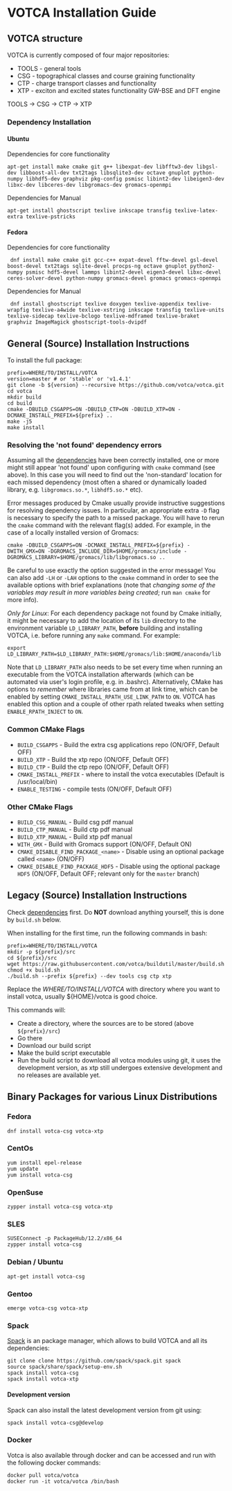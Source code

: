 # VOTCA Installation Guide

## VOTCA structure

VOTCA is currently composed of four major repositories:

- TOOLS - general tools
- CSG - topographical classes and course graining functionality
- CTP - charge transport classes and functionality
- XTP - exciton and excited states functionality GW-BSE and DFT engine

TOOLS -> CSG -> CTP -> XTP

### Dependency Installation

#### Ubuntu

Dependencies for core functionality

    apt-get install make cmake git g++ libexpat-dev libfftw3-dev libgsl-dev libboost-all-dev txt2tags libsqlite3-dev octave gnuplot python-numpy libhdf5-dev graphviz pkg-config psmisc libint2-dev libeigen3-dev libxc-dev libceres-dev libgromacs-dev gromacs-openmpi

Dependencies for Manual

    apt-get install ghostscript texlive inkscape transfig texlive-latex-extra texlive-pstricks

#### Fedora

Dependencies for core functionality

     dnf install make cmake git gcc-c++ expat-devel fftw-devel gsl-devel boost-devel txt2tags sqlite-devel procps-ng octave gnuplot python2-numpy psmisc hdf5-devel lammps libint2-devel eigen3-devel libxc-devel ceres-solver-devel python-numpy gromacs-devel gromacs gromacs-openmpi

Dependencies for Manual

     dnf install ghostscript texlive doxygen texlive-appendix texlive-wrapfig texlive-a4wide texlive-xstring inkscape transfig texlive-units texlive-sidecap texlive-bclogo texlive-mdframed texlive-braket graphviz ImageMagick ghostscript-tools-dvipdf

## General (Source) Installation Instructions

To install the full package:

    prefix=WHERE/TO/INSTALL/VOTCA
    version=master # or 'stable' or 'v1.4.1'
    git clone -b ${version} --recursive https://github.com/votca/votca.git
    cd votca
    mkdir build
    cd build
    cmake -DBUILD_CSGAPPS=ON -DBUILD_CTP=ON -DBUILD_XTP=ON -DCMAKE_INSTALL_PREFIX=${prefix} ..
    make -j5
    make install

### Resolving the 'not found' dependency errors

Assuming all the [dependencies](#dependency-installation) have been correctly
installed, one or more might still appear 'not found' upon configuring with
`cmake` command (see above). In this case you will need to find out the
'non-standard' location for each missed dependency (most often a shared or
dynamically loaded library, e.g. `libgromacs.so.*`, `libhdf5.so.*` etc).

Error messages produced by Cmake usually provide instructive suggestions for
resolving dependency issues. In particular, an appropriate extra `-D` flag is
necessary to specify the path to a missed package. You will have to rerun the
`cmake` command with the relevant flag(s) added. For example, in the case of a
locally installed version of Gromacs:

    cmake -DBUILD_CSGAPPS=ON -DCMAKE_INSTALL_PREFIX=${prefix} -DWITH_GMX=ON -DGROMACS_INCLUDE_DIR=$HOME/gromacs/include -DGROMACS_LIBRARY=$HOME/gromacs/lib/libgromacs.so ..

Be careful to use exactly the option suggested in the error message! You can
also add `-LH` or `-LAH` options to the `cmake` command in order to see the
available options with brief explanations (note that _changing some of the
variables may result in more variables being created_; run `man cmake` for more
info).

_Only for Linux_: For each dependency package not found by Cmake initially, it
might be necessary to add the location of its `lib` directory to the environment
variable `LD_LIBRARY_PATH`, **before** building and installing VOTCA, i.e.
before running any `make` command. For example:

    export LD_LIBRARY_PATH=$LD_LIBRARY_PATH:$HOME/gromacs/lib:$HOME/anaconda/lib

Note that `LD_LIBRARY_PATH` also needs to be set every time when running an
executable from the VOTCA installation afterwards (which can be automated via
user's login profile, e.g. in .bashrc). Alternatively, CMake has options to
_remember_ where libraries came from at link time, which can be enabled by
setting `CMAKE_INSTALL_RPATH_USE_LINK_PATH` to `ON`. VOTCA has enabled this
option and a couple of other rpath related tweaks when setting
`ENABLE_RPATH_INJECT` to `ON`.

### Common CMake Flags

- `BUILD_CSGAPPS` - Build the extra csg applications repo (ON/OFF, Default OFF)
- `BUILD_XTP` - Build the xtp repo (ON/OFF, Default OFF)
- `BUILD_CTP` - Build the ctp repo (ON/OFF, Default OFF)
- `CMAKE_INSTALL_PREFIX` - where to install the votca executables (Default is
  /usr/local/bin)
- `ENABLE_TESTING` - compile tests (ON/OFF, Default OFF)

### Other CMake Flags

- `BUILD_CSG_MANUAL` - Build csg pdf manual
- `BUILD_CTP_MANUAL` - Build ctp pdf manual
- `BUILD_XTP_MANUAL` - Build xtp pdf manual
- `WITH_GMX` - Build with Gromacs support (ON/OFF, Default ON)
- `CMAKE_DISABLE_FIND_PACKAGE_<name>` - Disable using an optional package called
  `<name>` (ON/OFF)
- `CMAKE_DISABLE_FIND_PACKAGE_HDF5` - Disable using the optional package `HDF5`
  (ON/OFF, Default OFF; relevant only for the `master` branch)

## Legacy (Source) Installation Instructions

Check [dependencies](#dependency-installation) first. Do **NOT** download
anything yourself, this is done by `build.sh` below.

When installing for the first time, run the following commands in bash:

```
prefix=WHERE/TO/INSTALL/VOTCA
mkdir -p ${prefix}/src
cd ${prefix}/src
wget https://raw.githubusercontent.com/votca/buildutil/master/build.sh
chmod +x build.sh
./build.sh --prefix ${prefix} --dev tools csg ctp xtp
```

Replace the _WHERE/TO/INSTALL/VOTCA_ with directory where you want to install
votca, usually \${HOME}/votca is good choice.

This commands will:

- Create a directory, where the sources are to be stored (above `${prefix}/src`)
- Go there
- Download our build script
- Make the build script executable
- Run the build script to download all votca modules using git, it uses the
  development version, as xtp still undergoes extensive development and no
  releases are available yet.

## Binary Packages for various Linux Distributions

### Fedora

    dnf install votca-csg votca-xtp

### CentOs

    yum install epel-release
    yum update
    yum install votca-csg

### OpenSuse

    zypper install votca-csg votca-xtp

### SLES

    SUSEConnect -p PackageHub/12.2/x86_64
    zypper install votca-csg

### Debian / Ubuntu

    apt-get install votca-csg

### Gentoo

    emerge votca-csg votca-xtp

### Spack

[Spack](https://spack.io/) is an package manager, which allows to build VOTCA
and all its dependencies:

    git clone clone https://github.com/spack/spack.git spack
    source spack/share/spack/setup-env.sh
    spack install votca-csg
    spack install votca-xtp

#### Development version

Spack can also install the latest development version from git using:

    spack install votca-csg@develop

### Docker

Votca is also available through docker and can be accessed and run with the
following docker commands:

    docker pull votca/votca
    docker run -it votca/votca /bin/bash

